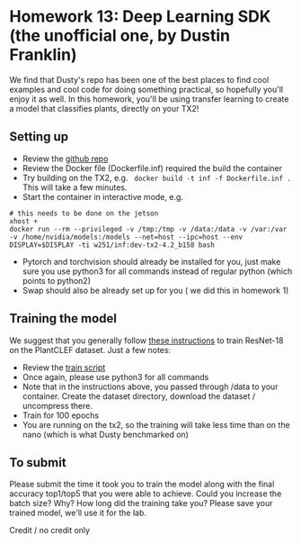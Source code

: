 # Homework 13: Deep Learning SDK (the unofficial one, by Dustin Franklin)

We find that Dusty's repo has been one of the best places to find cool examples and cool code for doing something practical, so hopefully you'll enjoy it as well.  In this homework, you'll be using transfer learning to create a model that classifies plants, directly on your TX2!

## Setting up

* Review the [github repo](https://github.com/dusty-nv/jetson-inference)
* Review the Docker file (Dockerfile.inf) required the build the container
* Try building on the TX2, e.g. ``` docker build -t inf -f Dockerfile.inf .``` This will take a few minutes.
* Start the container in interactive mode, e.g.
```
# this needs to be done on the jetson
xhost +
docker run --rm --privileged -v /tmp:/tmp -v /data:/data -v /var:/var -v /home/nvidia/models:/models --net=host --ipc=host --env DISPLAY=$DISPLAY -ti w251/inf:dev-tx2-4.2_b158 bash
```
* Pytorch and torchvision should already be installed for you, just make sure you use python3 for all commands instead of regular python (which points to python2)
* Swap should also be already set up for you ( we did this in homework 1)

## Training the model
We suggest that you generally follow [these instructions](https://github.com/dusty-nv/jetson-inference/blob/master/docs/pytorch-plants.md) to train ResNet-18 on the PlantCLEF dataset.  Just a few notes:
* Review the [train script](https://github.com/dusty-nv/pytorch-imagenet/blob/master/train.py)
* Once again, please use python3 for all commands
* Note that in the instructions above, you passed through /data to your container.  Create the dataset directory, download the dataset / uncompress there.
* Train for 100 epochs 
* You are running on the tx2, so the training will take less time than on the nano (which is what Dusty benchmarked on)

## To submit
Please submit the time it took you to train the model along with the final accuracy top1/top5 that you were able to achieve. Could you increase the batch size? Why? How long did the training take you? Please save your trained model, we'll use it for the lab.


Credit / no credit only




